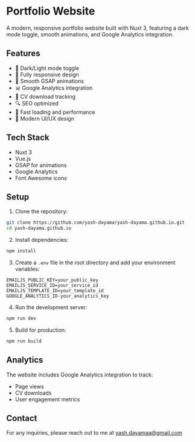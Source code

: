# Portfolio Website

A modern, responsive portfolio website built with Nuxt 3, featuring a dark mode toggle, smooth animations, and Google Analytics integration.

## Features

- 🌙 Dark/Light mode toggle
- 📱 Fully responsive design
- 🎨 Smooth GSAP animations
- 📊 Google Analytics integration
- 📝 CV download tracking
- 🔍 SEO optimized
- 🚀 Fast loading and performance
- 💅 Modern UI/UX design

## Tech Stack

- Nuxt 3
- Vue.js
- GSAP for animations
- Google Analytics
- Font Awesome icons

## Setup

1. Clone the repository:
```bash
git clone https://github.com/yash-dayama/yash-dayama.github.io.git
cd yash-dayama.github.io
```

2. Install dependencies:
```bash
npm install
```

3. Create a `.env` file in the root directory and add your environment variables:
```env
EMAILJS_PUBLIC_KEY=your_public_key
EMAILJS_SERVICE_ID=your_service_id
EMAILJS_TEMPLATE_ID=your_template_id
GOOGLE_ANALYTICS_ID-your_analytics_key
```

4. Run the development server:
```bash
npm run dev
```

5. Build for production:
```bash
npm run build
```

## Analytics

The website includes Google Analytics integration to track:
- Page views
- CV downloads
- User engagement metrics

## Contact

For any inquiries, please reach out to me at yash.dayamaa@gmail.com
